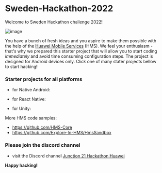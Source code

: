 # Sweden-Hackathon-2022

Welcome to Sweden Hackathon challenge 2022!

![image](https://user-images.githubusercontent.com/71699062/172576443-2a0ade7a-3cfc-45e2-bd16-127fecb3fe32.png)


You have a bunch of fresh ideas and you aspire to make them possible with the help of the [Huawei Mobile Services](https://developer.huawei.com/consumer/en/hms) (HMS). We feel your enthusiasm - that's why we prepared this  starter project that will allow you to start coding *immediately* and avoid time consuming configuration steps. The project is designed for Android devices only. Click one of many stater projects bellow to start hacking!

### Starter projects for all platforms

- for Native Android:

- for React Native: 

- for Unity: 


More HMS code samples:

- https://github.com/HMS-Core 
- https://github.com/Explore-In-HMS/HmsSandbox


### Please join the discord channel

- visit the Discord channel [Junction 21 Hackathon Huawei](https://discord.gg/WFEKnHaSJW) 


**Happy hacking!**

